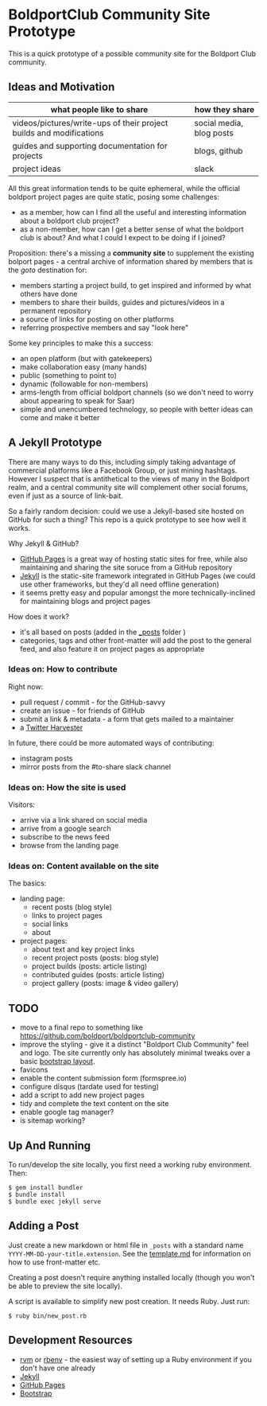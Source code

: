 # BoldportClub Community Site Prototype

This is a quick prototype of a possible community site for the Boldport Club community.


## Ideas and Motivation

| what people like to share   | how they share |
|-----------------------------|----------------|
| videos/pictures/write-ups of their project builds and modifications | social media, blog posts |
| guides and supporting documentation for projects | blogs, github |
| project ideas               | slack          |

All this great information tends to be quite ephemeral, while the official boldport project pages are quite static, posing some challenges:

* as a member, how can I find all the useful and interesting information about a boldport club project?
* as a non-member, how can I get a better sense of what the boldport club is about? And what I could I expect to be doing if I joined?


Proposition: there's a missing a **community site** to supplement the existing bolport pages - a central archive of information shared by members that is the *goto* destination for:
  - members starting a project build, to get inspired and informed by what others have done
  - members to share their builds, guides and pictures/videos in a permanent repository
  - a source of links for posting on other platforms
  - referring prospective members and say "look here"

Some key principles to make this a success:

* an open platform (but with gatekeepers)
* make collaboration easy (many hands)
* public (something to point to)
* dynamic (followable for non-members)
* arms-length from official boldport channels (so we don't need to worry about appearing to speak for Saar)
* simple and unencumbered technology, so people with better ideas can come and make it better


## A Jekyll Prototype

There are many ways to do this, including simply taking advantage of commercial platforms like a Facebook Group,
or just mining hashtags. However I suspect that is antithetical to the views of many in the Boldport realm,
and a central community site will complement other social forums, even if just as a source of link-bait.

So a fairly random decision: could we use a Jekyll-based site hosted on GitHub for such a thing?
This repo is a quick prototype to see how well it works.

Why Jekyll & GitHub?

* [GitHub Pages](https://pages.github.com/) is a great way of hosting static sites for free, while also maintaining and sharing the site soruce from a GitHub repository
* [Jekyll](https://jekyllrb.com/) is the static-site framework integrated in GitHub Pages (we could use other frameworks, but they'd all need offline generation)
* it seems pretty easy and popular amongst the more technically-inclined for maintaining blogs and project pages


How does it work?

* it's all based on posts (added in the [_posts](./_posts) folder )
* categories, tags and other front-matter will add the post to the general feed, and also feature it on project pages as appropriate


### Ideas on: How to contribute

Right now:

* pull request / commit - for the GitHub-savvy
* create an issue - for friends of GitHub
* submit a link & metadata - a form that gets mailed to a maintainer
* a [Twitter Harvester](./bin/twitter_harvest)

In future, there could be more automated ways of contributing:

* instagram posts
* mirror posts from the #to-share slack channel


### Ideas on: How the site is used

Visitors:

* arrive via a link shared on social media
* arrive from a google search
* subscribe to the news feed
* browse from the landing page


### Ideas on: Content available on the site

The basics:

* landing page:
  - recent posts (blog style)
  - links to project pages
  - social links
  - about
* project pages:
  - about text and key project links
  - recent project posts (posts: blog style)
  - project builds (posts: article listing)
  - contributed guides (posts: article listing)
  - project gallery (posts: image & video gallery)


## TODO

* move to a final repo to something like https://github.com/boldport/boldportclub-community
* improve the styling - give it a distinct "Boldport Club Community" feel and logo. The site currently only has absolutely minimal tweaks over a basic [bootstrap layout](http://getbootstrap.com/).
* favicons
* enable the content submission form (formspree.io)
* configure disqus (tardate used for testing)
* add a script to add new project pages
* tidy and complete the text content on the site
* enable google tag manager?
* is sitemap working?



## Up And Running

To run/develop the site locally, you first need a working ruby environment. Then:

```
$ gem install bundler
$ bundle install
$ bundle exec jekyll serve
```

## Adding a Post

Just create a new markdown or html file in `_posts` with a standard name `YYYY-MM-DD-your-title.extension`.
See the [template.md](./_drafts/template.md) for information on how to use front-matter etc.

Creating a post doesn't require anything installed locally (though you won't be able to preview the site locally).

A script is available to simplify new post creation. It needs Ruby. Just run:

```
$ ruby bin/new_post.rb
```

## Development Resources

* [rvm](https://rvm.io/) or [rbenv](https://github.com/rbenv/rbenv) - the easiest way of setting up a Ruby environment if you don't have one already
* [Jekyll](https://jekyllrb.com/)
* [GitHub Pages](https://pages.github.com/)
* [Bootstrap](http://getbootstrap.com/)
